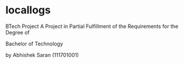 # locallogs
BTech Project
A Project in Partial Fulfillment of the Requirements
for the Degree of

Bachelor of Technology

by
Abhishek Saran
(111701001)
